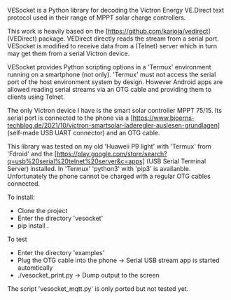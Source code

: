 VESocket is a Python library for decoding the Victron Energy VE.Direct text protocol used in their range of MPPT solar charge controllers.

This work is heavily based on the [https://github.com/karioja/vedirect] (VEDirect) package. VEDirect directly reads the stream from a serial port. VESocket is modified to receive data from a (Telnet) server which in turn may get them from a serial Victron device.

VESocket provides Python scripting options in a 'Termux' environment running on a smartphone (not only). 'Termux' must not access the serial port of the host environment system by design. However Android apps are allowed reading serial streams via an OTG cable and providing them to clients using Telnet.

The only Victron device I have is the smart solar controller MPPT 75/15. Its serial port is connected to the phone via a [https://www.bjoerns-techblog.de/2021/10/victron-smartsolar-laderegler-auslesen-grundlagen] (self-made USB UART connector) and an OTG cable.

This library was tested on my old 'Huaweii P9 light' with 'Termux' from 'Fdroid' and the [https://play.google.com/store/search?q=usb%20serial%20telnet%20server&c=apps] (USB Serial Terminal Server) installed. In 'Termux' 'python3' with 'pip3' is availanble. Unfortunately the phone cannot be charged with a regular OTG cables connected.

To install:
* Clone the project
* Enter the directory 'vesocket'
* pip install .

To test
* Enter the directory 'examples'
* Plug the OTG cable into the phone
  -> Serial USB stream app is started automtically
* ./vesocket_print.py
  -> Dump output to the screen

The script 'vesocket_mqtt.py' is only ported but not tested yet.
